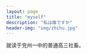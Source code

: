 ```yaml
---
layout: page
title: "myself"
description: "私は誰ですか"
header-img: "img/zhihu.jpg"
---
```


就读于兖州一中的普通高三社畜。






